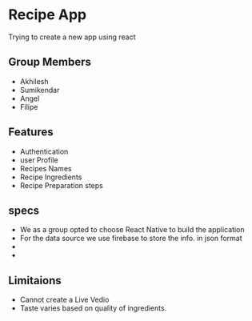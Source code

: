 # Recipe App
Trying to create a new app using react 

## Group Members

- Akhilesh
- Sumikendar
- Angel
- Filipe
 
## Features

- Authentication
- user Profile
- Recipes Names 
- Recipe Ingredients
- Recipe Preparation steps

## specs
- We as a group opted to choose React Native to build the application
- For the data source we use firebase to store the info. in json format
- 
- 

## Limitaions

- Cannot create a Live Vedio
- Taste varies based on quality of ingredients.
